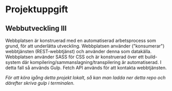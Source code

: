 # Projektuppgift
## Webbutveckling III
Webbplatsen är konstruerad med en automatiserad arbetsprocess som grund, för att underlätta utveckling. Webbplatsen använder ("konsumerar") webbtjänsten (REST-webbtjänst) och använder denna som datakälla. Webbplatsen använder SASS för CSS och är konstruerad över ett build-system där kompilering/sammanslagning/transpilering är automatiserad. I detta fall så används Gulp. Fetch API används för att kontakta webbtjänsten.

*För att köra igång detta projekt lokalt, så kan man ladda ner detta repo och därefter skriva gulp i terminalen.*


